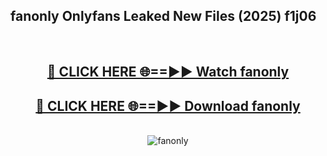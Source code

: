 <h2>fanonly Onlyfans Leaked New Files (2025) f1j06</h2>
<br>
<div align="center">
<h2><a href="https://mediafiles.top/fanonly&ref=git" rel="nofollow">🔴 CLICK HERE 🌐==►► Watch fanonly</a></h2>
<h2><a href="https://mediafiles.top/fanonly&ref=git" rel="nofollow">🔴 CLICK HERE 🌐==►► Download fanonly</a></h2>
<br>
<a href="https://mediafiles.top/fanonly&ref=git" rel="nofollow" data-target="animated-image.originalLink"><img src="https://i.ibb.co.com/xMMVF88/686577567.gif" alt="fanonly" style="max-width: 100%; display: inline-block;" data-target="animated-image.originalImage"></a>
</div>
<br>
<br>